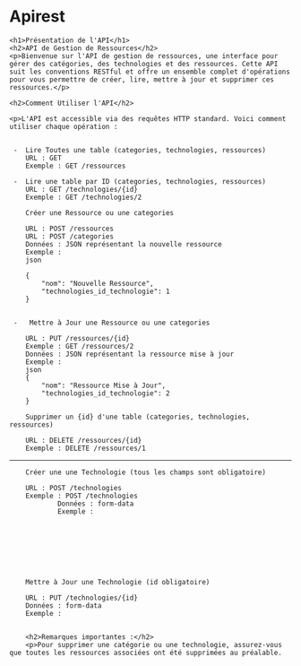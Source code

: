 # Apirest

    <h1>Présentation de l'API</h1>
    <h2>API de Gestion de Ressources</h2>
    <p>Bienvenue sur l'API de gestion de ressources, une interface pour gérer des catégories, des technologies et des ressources. Cette API suit les conventions RESTful et offre un ensemble complet d'opérations pour vous permettre de créer, lire, mettre à jour et supprimer ces ressources.</p>

    <h2>Comment Utiliser l'API</h2>

    <p>L'API est accessible via des requêtes HTTP standard. Voici comment utiliser chaque opération :


     -  Lire Toutes une table (categories, technologies, ressources)
        URL : GET 
        Exemple : GET /ressources

     -  Lire une table par ID (categories, technologies, ressources)
        URL : GET /technologies/{id}
        Exemple : GET /technologies/2

        Créer une Ressource ou une categories
        
        URL : POST /ressources
        URL : POST /categories
        Données : JSON représentant la nouvelle ressource
        Exemple :
        json

        {
            "nom": "Nouvelle Ressource",
            "technologies_id_technologie": 1
        }


     -   Mettre à Jour une Ressource ou une categories
        
        URL : PUT /ressources/{id}
        Exemple : GET /ressources/2
        Données : JSON représentant la ressource mise à jour
        Exemple :
        json
        {
            "nom": "Ressource Mise à Jour",
            "technologies_id_technologie": 2
        }

        Supprimer un {id} d'une table (categories, technologies, ressources)
        
        URL : DELETE /ressources/{id}
        Exemple : DELETE /ressources/1

***********************
        Créer une une Technologie (tous les champs sont obligatoire)
                
        URL : POST /technologies
        Exemple : POST /technologies
                Données : form-data
                Exemple :







        
        Mettre à Jour une Technologie (id obligatoire)
        
        URL : PUT /technologies/{id}
        Données : form-data
        Exemple :
       
        
        <h2>Remarques importantes :</h2>
        <p>Pour supprimer une catégorie ou une technologie, assurez-vous que toutes les ressources associées ont été supprimées au préalable.
        
        



            

